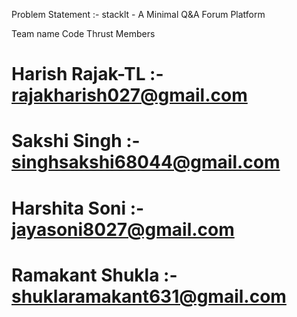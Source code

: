 Problem Statement :- stacklt - A Minimal Q&A Forum Platform

Team name Code Thrust
Members 
# Harish Rajak-TL :- rajakharish027@gmail.com
# Sakshi Singh  :-  singhsakshi68044@gmail.com
# Harshita Soni :-  jayasoni8027@gmail.com
# Ramakant Shukla :- shuklaramakant631@gmail.com

